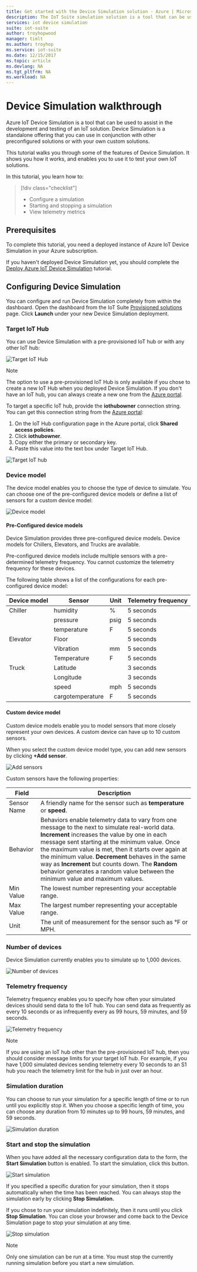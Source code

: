 ```yaml
---
title: Get started with the Device Simulation solution - Azure | Microsoft Docs 
description: The IoT Suite simulation solution is a tool that can be used to assist in the development and testing of an IoT solution. The simulation service is a standalone offering that can be used in conjunction with other preconfigured solutions or used with your own custom solutions.
services: iot device simulation
suite: iot-suite
author: troyhopwood
manager: timlt
ms.author: troyhop
ms.service: iot-suite
ms.date: 12/15/2017
ms.topic: article
ms.devlang: NA
ms.tgt_pltfrm: NA
ms.workload: NA
---
```


# Device Simulation walkthrough

Azure IoT Device Simulation is a tool that can be used to assist in the development and testing of an IoT solution. Device Simulation is a standalone offering that you can use in conjunction with other preconfigured solutions or with your own custom solutions.

This tutorial walks you through some of the features of Device Simulation. It shows you how it works, and enables you to use it to test your own IoT solutions.

In this tutorial, you learn how to:

>[!div class="checklist"]
> * Configure a simulation
> * Starting and stopping a simulation
> * View telemetry metrics

## Prerequisites

To complete this tutorial, you need a deployed instance of Azure IoT Device Simulation in your Azure subscription.

If you haven't deployed Device Simulation yet, you should complete the [Deploy Azure IoT Device Simulation](iot-suite-device-simulation-explore.md) tutorial.

## Configuring Device Simulation

You can configure and run Device Simulation completely from within the dashboard. Open the dashboard from the IoT Suite [Provisioned solutions](https://www.azureiotsuite.com/) page. Click **Launch** under your new Device Simulation deployment.

### Target IoT Hub

You can use Device Simulation with a pre-provisioned IoT hub or with any other IoT hub:

![Target IoT Hub](media/iot-suite-device-simulation-explore/targethub.png)

> [!NOTE]
> The option to use a pre-provisioned IoT Hub is only available if you chose to create a new IoT Hub when you deployed Device Simulation. If you don't have an IoT hub, you can always create a new one from the [Azure portal](https://portal.azure.com).

To target a specific IoT hub, provide the **iothubowner** connection string. You can get this connection string from the [Azure portal](https://portal.azure.com):

1. On the IoT Hub configuration page in the Azure portal, click **Shared access policies**.
1. Click **iothubowner**.
1. Copy either the primary or secondary key.
1. Paste this value into the text box under Target IoT Hub.

![Target IoT hub](media/iot-suite-device-simulation-explore/connectionstring.png)

### Device model

The device model enables you to choose the type of device to simulate. You can choose one of the pre-configured device models or define a list of sensors for a custom device model:

![Device model](media/iot-suite-device-simulation-explore/devicemodel.png)

#### Pre-Configured device models

Device Simulation provides three pre-configured device models. Device models for Chillers, Elevators, and Trucks are available.

Pre-configured device models include multiple sensors with a pre-determined telemetry frequency. You cannot customize the telemetry frequency for these devices.

The following table shows a list of the configurations for each pre-configured device model:

| Device model | Sensor | Unit | Telemetry frequency
| -------------| ------ | -----| --------------------|
| Chiller | humidity | % | 5 seconds |
| | pressure | psig | 5 seconds |
| | temperature | F | 5 seconds |
| Elevator | Floor | | 5 seconds |
| | Vibration | mm | 5 seconds |
| | Temperature | F | 5 seconds |
| Truck | Latitude | | 3 seconds |
| | Longitude | | 3 seconds |
| | speed | mph | 5 seconds |
| | cargotemperature | F | 5 seconds |

#### Custom device model

Custom device models enable you to model sensors that more closely represent your own devices. A custom device can have up to 10 custom sensors.

When you select the custom device model type, you can add new sensors by clicking **+Add sensor**.

![Add sensors](media/iot-suite-device-simulation-explore/customsensors.png)

Custom sensors have the following properties:

| Field | Description |
| ----- | ----------- |
| Sensor Name | A friendly name for the sensor such as **temperature** or **speed**. |
| Behavior | Behaviors enable telemetry data to vary from one message to the next to simulate real-world data. **Increment** increases the value by one in each message sent starting at the minimum value. Once the maximum value is met, then it starts over again at the minimum value. **Decrement** behaves in the same way as **Increment** but counts down. The **Random** behavior generates a random value between the minimum value and maximum values. |
| Min Value | The lowest number representing your acceptable range. |
| Max Value | The largest number representing your acceptable range. |
| Unit | The unit of measurement for the sensor such as °F or MPH. |

### Number of devices

Device Simulation currently enables you to simulate up to 1,000 devices.

![Number of devices](media/iot-suite-device-simulation-explore/numberofdevices.png)

### Telemetry frequency

Telemetry frequency enables you to specify how often your simulated devices should send data to the IoT hub. You can send data as frequently as every 10 seconds or as infrequently every as 99 hours, 59 minutes, and 59 seconds.

![Telemetry frequency](media/iot-suite-device-simulation-explore/frequency.png)

> [!NOTE]
> If you are using an IoT hub other than the pre-provisioned IoT hub, then you should consider message limits for your target IoT hub. For example, if you have 1,000 simulated devices sending telemetry every 10 seconds to an S1 hub you reach the telemetry limit for the hub in just over an hour.

### Simulation duration

You can choose to run your simulation for a specific length of time or to run until you explicitly stop it. When you choose a specific length of time, you can choose any duration from 10 minutes up to 99 hours, 59 minutes, and 59 seconds.

![Simulation duration](media/iot-suite-device-simulation-explore/duration.png)

### Start and stop the simulation

When you have added all the necessary configuration data to the form, the **Start Simulation** button is enabled. To start the simulation, click this button.

![Start simulation](media/iot-suite-device-simulation-explore/start.png)

If you specified a specific duration for your simulation, then it stops automatically when the time has been reached. You can always stop the simulation early by clicking **Stop Simulation.**

If you chose to run your simulation indefinitely, then it runs until you click **Stop Simulation**. You can close your browser and come back to the Device Simulation page to stop your simulation at any time.

![Stop simulation](media/iot-suite-device-simulation-explore/stop.png)

> [!NOTE]
> Only one simulation can be run at a time. You must stop the currently running simulation before you start a new simulation.
